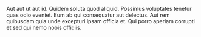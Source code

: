 Aut aut ut aut id. Quidem soluta quod aliquid. Possimus voluptates tenetur quas odio eveniet. Eum ab qui consequatur aut delectus. Aut rem quibusdam quia unde excepturi ipsam officia et. Qui porro aperiam corrupti et sed qui nemo nobis officiis.